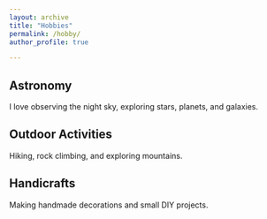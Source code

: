 ```yaml
---
layout: archive
title: "Hobbies"
permalink: /hobby/
author_profile: true

---
```


Astronomy
------
I love observing the night sky, exploring stars, planets, and galaxies.

Outdoor Activities
------
Hiking, rock climbing, and exploring mountains.

Handicrafts
------
Making handmade decorations and small DIY projects.
